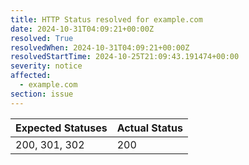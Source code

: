 ```yaml
---
title: HTTP Status resolved for example.com
date: 2024-10-31T04:09:21+00:00Z
resolved: True
resolvedWhen: 2024-10-31T04:09:21+00:00Z
resolvedStartTime: 2024-10-25T21:09:43.191474+00:00
severity: notice
affected:
  - example.com
section: issue
---
```


| Expected Statuses | Actual Status  |
|-------------------|----------------|
| 200, 301, 302 | 200 |
